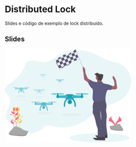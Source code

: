 # Distributed Lock

Slides e código de exemplo de lock distribuído.


## Slides

[<img src="./Slides/images/race.svg" width="400px"></img>](./Slides/slides.md)


